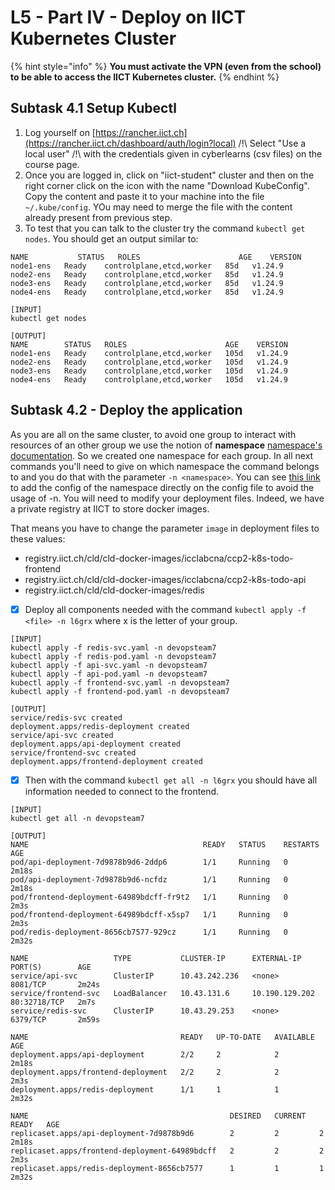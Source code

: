 # L5 - Part IV - Deploy on IICT Kubernetes Cluster

{% hint style="info" %}
**You must  activate the VPN (even from the school) to be able to access the IICT Kubernetes cluster.**
{% endhint %}

## Subtask 4.1 Setup Kubectl



1. Log yourself on [https://rancher.iict.ch](https://rancher.iict.ch/dashboard/auth/login?local) /!\ Select "Use a local user" /!\ with the credentials given in cyberlearns (csv files) on the course page.
2. Once you are logged in, click on "iict-student" cluster and then on the right corner click on the icon with the name "Download KubeConfig". Copy the content and paste it to your machine into the file `~/.kube/config`. YOu may need to merge the file with the content already present from previous step.
3. To test that you can talk to the cluster try the command `kubectl get nodes`. You should get an output similar to:

```
NAME           STATUS   ROLES                      AGE    VERSION
node1-ens   Ready    controlplane,etcd,worker   85d   v1.24.9
node2-ens   Ready    controlplane,etcd,worker   85d   v1.24.9
node3-ens   Ready    controlplane,etcd,worker   85d   v1.24.9
node4-ens   Ready    controlplane,etcd,worker   85d   v1.24.9
```

```
[INPUT]
kubectl get nodes

[OUTPUT]
NAME        STATUS   ROLES                      AGE    VERSION
node1-ens   Ready    controlplane,etcd,worker   105d   v1.24.9
node2-ens   Ready    controlplane,etcd,worker   105d   v1.24.9
node3-ens   Ready    controlplane,etcd,worker   105d   v1.24.9
node4-ens   Ready    controlplane,etcd,worker   105d   v1.24.9

```

## Subtask 4.2 - Deploy the application

As you are all on the same cluster, to avoid one group to interact with resources of an other group we use the notion of **namespace** [namespace's documentation](https://kubernetes.io/docs/concepts/overview/working-with-objects/namespaces/). So we created one namespace for each group. In all next commands you'll need to give on which namespace the command belongs to and you do that with the parameter `-n <namespace>`. You can see [this link](https://kubernetes.io/docs/tasks/access-application-cluster/configure-access-multiple-clusters/) to add the config of the namespace directly on the config file to avoid the usage of -n. You will need to modify your deployment files. Indeed, we have a private registry at IICT to store docker images.

That means you have to change the parameter `image` in deployment files to these values:

* registry.iict.ch/cld/cld-docker-images/icclabcna/ccp2-k8s-todo-frontend
* registry.iict.ch/cld/cld-docker-images/icclabcna/ccp2-k8s-todo-api
* registry.iict.ch/cld/cld-docker-images/redis

<!---->

* [x] Deploy all components needed with the command `kubectl apply -f <file> -n l6grx` where x is the letter of your group.&#x20;

```
[INPUT]
kubectl apply -f redis-svc.yaml -n devopsteam7
kubectl apply -f redis-pod.yaml -n devopsteam7
kubectl apply -f api-svc.yaml -n devopsteam7
kubectl apply -f api-pod.yaml -n devopsteam7
kubectl apply -f frontend-svc.yaml -n devopsteam7
kubectl apply -f frontend-pod.yaml -n devopsteam7

[OUTPUT]
service/redis-svc created
deployment.apps/redis-deployment created
service/api-svc created
deployment.apps/api-deployment created
service/frontend-svc created
deployment.apps/frontend-deployment created

```

* [x] Then with the command `kubectl get all -n l6grx` you should have all information needed to connect to the frontend.

```
[INPUT]
kubectl get all -n devopsteam7

[OUTPUT]
NAME                                       READY   STATUS    RESTARTS   AGE
pod/api-deployment-7d9878b9d6-2ddp6        1/1     Running   0          2m18s
pod/api-deployment-7d9878b9d6-ncfdz        1/1     Running   0          2m18s
pod/frontend-deployment-64989bdcff-fr9t2   1/1     Running   0          2m3s
pod/frontend-deployment-64989bdcff-x5sp7   1/1     Running   0          2m3s
pod/redis-deployment-8656cb7577-929cz      1/1     Running   0          2m32s

NAME                   TYPE           CLUSTER-IP      EXTERNAL-IP      PORT(S)        AGE
service/api-svc        ClusterIP      10.43.242.236   <none>           8081/TCP       2m24s
service/frontend-svc   LoadBalancer   10.43.131.6     10.190.129.202   80:32718/TCP   2m7s
service/redis-svc      ClusterIP      10.43.29.253    <none>           6379/TCP       2m59s

NAME                                  READY   UP-TO-DATE   AVAILABLE   AGE
deployment.apps/api-deployment        2/2     2            2           2m18s
deployment.apps/frontend-deployment   2/2     2            2           2m3s
deployment.apps/redis-deployment      1/1     1            1           2m32s

NAME                                             DESIRED   CURRENT   READY   AGE
replicaset.apps/api-deployment-7d9878b9d6        2         2         2       2m18s
replicaset.apps/frontend-deployment-64989bdcff   2         2         2       2m3s
replicaset.apps/redis-deployment-8656cb7577      1         1         1       2m32s

```

